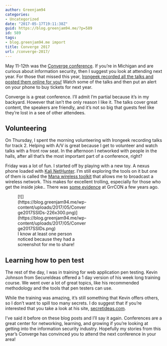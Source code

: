 ```yaml
---
author: Greenjam94
categories:
- Uncategorized
date: "2017-05-17T19:11:38Z"
guid: https://blog.greenjam94.me/?p=589
id: 589
tags:
- blog.greenjam94.me import
title: Converge 2017
url: /converge-2017/
---
```


May 11-12th was the [Converge conference](https://www.convergeconference.org/). If you’re in Michigan and are curious about information security, then I suggest you look at attending next year. For those that missed this year, [Irongeek recorded all the talks and posted them online for you!](http://www.irongeek.com/i.php?page=videos/converge2017/mainlist) Watch some of the talks and then put an alert on your phone to buy tickets for next year.

Converge is a great conference. I’ll admit I’m partial because it’s in my backyard. However that isn’t the only reason I like it. The talks cover great content, the speakers are friendly, and it’s not so big that guests feel like they’re lost in a see of other attendees.

## Volunteering

On Thursday, I spent the morning volunteering with Irongeek recording talks for track 2. Helping with A/V is great because I get to volunteer and watch talks with a front row seat. In the afternoon I networked with people in the halls, after all that’s the most important part of a conference, right?

Friday was a lot of fun. I started off by playing with a new toy. A nexus phone loaded with [Kali NetHunter](https://www.kali.org/kali-linux-nethunter/). I’m still exploring the tools on it but one of them is called the [Mana wireless toolkit](https://github.com/offensive-security/kali-nethunter/wiki/NetHunter-Mana-Wireless) that allows me to broadcast a wireless network. This makes for excellent trolling, especially for those who get the inside joke.. There was [some evidence](https://twitter.com/jwgoerlich/status/652473433293475841) at GrrCON a few years ago.

<figure aria-describedby="caption-attachment-590" class="wp-caption aligncenter" id="attachment_590" style="width: 226px">[![](https://blog.greenjam94.me/wp-content/uploads/2017/05/Converge2017SSIDs-226x300.png)](https://blog.greenjam94.me/wp-content/uploads/2017/05/Converge2017SSIDs.png)<figcaption class="wp-caption-text" id="caption-attachment-590">I know at least one person noticed because they had a screenshot for me to share!</figcaption></figure>

## Learning how to pen test

The rest of the day, I was in training for web application pen testing. Kevin Johnson from SecureIdeas offered a 1 day version of his week long training course. We went over a lot of great topics, like his recommended methodology and the tools that pen testers can use.

While the training was amazing, it’s still something that Kevin offers others, so I don’t want to spill too many secrets. I do suggest that if you’re interested that you take a look at his site, [secretideas.com](https://www.secureideas.com/classes/).

I’ve said it before on these blog posts and I’ll say it again. Conferences are a great center for networking, learning, and growing if you’re looking at getting into the information security industry. Hopefully my stories from this year’s Converge has convinced you to attend the next conference in your area!